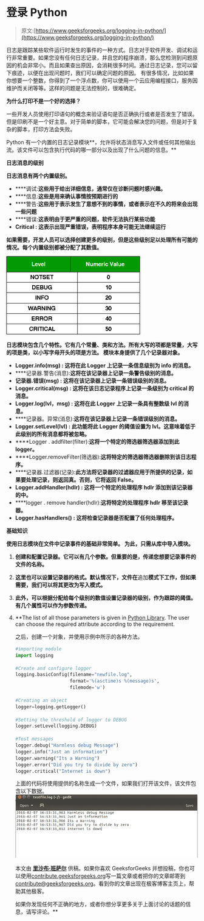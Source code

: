 # 登录 Python

> 原文:[https://www.geeksforgeeks.org/logging-in-python/](https://www.geeksforgeeks.org/logging-in-python/)

日志是跟踪某些软件运行时发生的事件的一种方式。日志对于软件开发、调试和运行非常重要。如果您没有任何日志记录，并且您的程序崩溃，那么您检测到问题原因的机会非常小。而且如果查出原因，会消耗很多时间。通过日志记录，您可以留下痕迹，以便在出现问题时，我们可以确定问题的原因。
有很多情况，比如如果你想要一个整数，你得到了一个浮点数，你可以使用一个云应用编程接口，服务因维护而关闭等等。这样的问题是无法控制的，很难确定。

**为什么打印不是一个好的选择？**

一些开发人员使用打印语句的概念来验证语句是否正确执行或者是否发生了错误。但是印刷不是一个好主意。对于简单的脚本，它可能会解决您的问题，但是对于复杂的脚本，打印方法会失败。

Python 有一个内置的日志记录模块**，允许将状态消息写入文件或任何其他输出流。该文件可以包含执行代码的哪一部分以及出现了什么问题的信息。**

****日志消息的级别****

**日志消息有两个内置级别。**

*   ****调试:**这些用于给出详细信息，通常仅在诊断问题时感兴趣。**
*   ****信息:**这些是用来确认事情按预期进行的**
*   ****警告:**这些用于表示发生了意想不到的事情，或者表示在不久的将来会出现一些问题**
*   ****错误:**这表明由于更严重的问题，软件无法执行某些功能**
*   ****Critical :** 这表示出现严重错误，表明程序本身可能无法继续运行**

**如果需要，开发人员可以选择创建更多的级别，但是这些级别足以处理所有可能的情况。每个内置级别都被分配了其数值。**

**![](img/d7deac15db8126056e7fd59aae4be02f.png)**

**日志模块包含几个特性。它有几个常量、类和方法。所有大写的项都是常量，大写的项是类，以小写字母开头的项是方法。
模块本身提供了几个记录器对象。**

*   ****Logger.info(msg) :** 这将在此 Logger 上记录一条信息级别为 info 的消息。**
*   ****记录器.警告(消息):**这将在该记录器上记录一条警告级别的消息。**
*   ****记录器.错误(msg) :** 这将在该记录器上记录一条错误级别的消息。**
*   ****Logger.critical(msg) :** 这将在该日志记录程序上记录一条级别为 critical 的消息。**
*   ****Logger.log(lvl，msg) :** 这将在此 Logger 上记录一条具有整数级 lvl 的消息。**
*   ****记录器。异常(消息):**这将在该记录器上记录一条错误级别的消息。**
*   ****Logger.setLevel(lvl) :** 此功能将此 Logger 的阈值设置为 lvl。这意味着低于此级别的所有消息都将被忽略。**
*   ****Logger . addfilter(filter):**这将一个特定的筛选器筛选器添加到此 logger。**
*   ****Logger.removeFilter(筛选器):**这将特定的筛选器筛选器删除到该日志程序。**
*   ****记录器.过滤器(记录):**此方法将记录器的过滤器应用于所提供的记录，如果要处理记录，则返回真。否则，它将返回 False。**
*   ****Logger.addHandler(hdlr) :** 这将一个特定的处理程序 hdlr 添加到该记录器的中。**
*   ****logger . remove handler(hdlr):**这将特定的处理程序 hdlr 移至该记录器。**
*   ****Logger.hasHandlers() :** 这将检查记录器是否配置了任何处理程序。**

****基础知识****

**使用日志模块在文件中记录事件的基础非常简单。
为此，只需从库中导入模块。**

1.  **创建和配置记录器。它可以有几个参数。但重要的是，传递您想要记录事件的文件的名称。**
2.  **这里也可以设置记录器的格式。默认情况下，文件在**追加**模式下工作，但如果需要，我们可以将其更改为写入模式。**
3.  **此外，可以根据分配给每个级别的数值设置记录器的级别，作为跟踪的阈值。
    有几个属性可以作为参数传递。**
4.  **The list of all those parameters is given in [Python Library](https://docs.python.org/3/library/logging.html#logrecord-attributes). The user can choose the required attribute according to the requirement.

    之后，创建一个对象，并使用示例中所示的各种方法。

    ```py
    #importing module
    import logging

    #Create and configure logger
    logging.basicConfig(filename="newfile.log",
                        format='%(asctime)s %(message)s',
                        filemode='w')

    #Creating an object
    logger=logging.getLogger()

    #Setting the threshold of logger to DEBUG
    logger.setLevel(logging.DEBUG)

    #Test messages
    logger.debug("Harmless debug Message")
    logger.info("Just an information")
    logger.warning("Its a Warning")
    logger.error("Did you try to divide by zero")
    logger.critical("Internet is down")
    ```

    上面的代码将使用提供的名称生成一个文件，如果我们打开该文件，该文件包含以下数据。
    ![](img/c7fcf1aafa859738ef4a103ef14e6748.png)

    本文由 **[里沙布·班萨尔](https://www.linkedin.com/in/rishabh-bansal-9b4b71108/)** 供稿。如果你喜欢 GeeksforGeeks 并想投稿，你也可以使用[contribute.geeksforgeeks.org](http://www.contribute.geeksforgeeks.org)写一篇文章或者把你的文章邮寄到 contribute@geeksforgeeks.org。看到你的文章出现在极客博客主页上，帮助其他极客。

    如果你发现任何不正确的地方，或者你想分享更多关于上面讨论的话题的信息，请写评论。**
